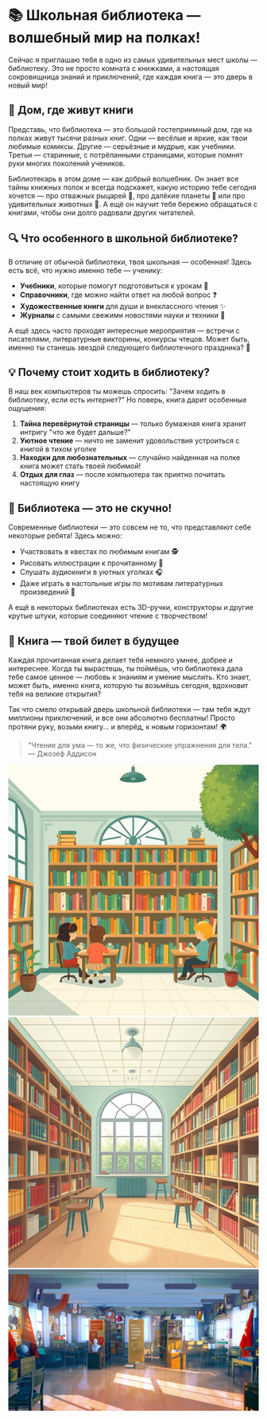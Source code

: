 # 📚 Школьная библиотека — волшебный мир на полках!

Сейчас я приглашаю тебя в одно из самых удивительных мест школы — библиотеку. Это не просто комната с книжками, а настоящая сокровищница знаний и приключений, где каждая книга — это дверь в новый мир!

## 🏰 Дом, где живут книги

Представь, что библиотека — это большой гостеприимный дом, где на полках живут тысячи разных книг. Одни — весёлые и яркие, как твои любимые комиксы. Другие — серьёзные и мудрые, как учебники. Третьи — старинные, с потрёпанными страницами, которые помнят руки многих поколений учеников.

Библиотекарь в этом доме — как добрый волшебник. Он знает все тайны книжных полок и всегда подскажет, какую историю тебе сегодня хочется — про отважных рыцарей 🏰, про далёкие планеты 🚀 или про удивительных животных 🦁. А ещё он научит тебя бережно обращаться с книгами, чтобы они долго радовали других читателей.

## 🔍 Что особенного в школьной библиотеке?

В отличие от обычной библиотеки, твоя школьная — особенная! Здесь есть всё, что нужно именно тебе — ученику:

- **Учебники**, которые помогут подготовиться к урокам 📖
- **Справочники**, где можно найти ответ на любой вопрос ❓
- **Художественные книги** для души и внеклассного чтения ✨
- **Журналы** с самыми свежими новостями науки и техники 🔬

А ещё здесь часто проходят интересные мероприятия — встречи с писателями, литературные викторины, конкурсы чтецов. Может быть, именно ты станешь звездой следующего библиотечного праздника? 🌟

## 💡 Почему стоит ходить в библиотеку?

В наш век компьютеров ты можешь спросить: "Зачем ходить в библиотеку, если есть интернет?" Но поверь, книга дарит особенные ощущения:

1. **Тайна перевёрнутой страницы** — только бумажная книга хранит интригу "что же будет дальше?"
2. **Уютное чтение** — ничто не заменит удовольствия устроиться с книгой в тихом уголке
3. **Находки для любознательных** — случайно найденная на полке книга может стать твоей любимой!
4. **Отдых для глаз** — после компьютера так приятно почитать настоящую книгу

## 🌈 Библиотека — это не скучно!

Современные библиотеки — это совсем не то, что представляют себе некоторые ребята! Здесь можно:

- Участвовать в квестах по любимым книгам 🕵️
- Рисовать иллюстрации к прочитанному 🎨
- Слушать аудиокниги в уютных уголках 🎧
- Даже играть в настольные игры по мотивам литературных произведений 🎲

А ещё в некоторых библиотеках есть 3D-ручки, конструкторы и другие крутые штуки, которые соединяют чтение с творчеством!

## 🚀 Книга — твой билет в будущее

Каждая прочитанная книга делает тебя немного умнее, добрее и интереснее. Когда ты вырастешь, ты поймёшь, что библиотека дала тебе самое ценное — любовь к знаниям и умение мыслить. Кто знает, может быть, именно книга, которую ты возьмёшь сегодня, вдохновит тебя на великие открытия?

Так что смело открывай дверь школьной библиотеки — там тебя ждут миллионы приключений, и все они абсолютно бесплатны! Просто протяни руку, возьми книгу... и вперёд, к новым горизонтам! 🌍

> "Чтение для ума — то же, что физические упражнения для тела." — Джозеф Аддисон

![alt text](pics/library/1.jpg)
![alt text](pics/library/2.jpg)
![alt text](pics/library/3.jpg)